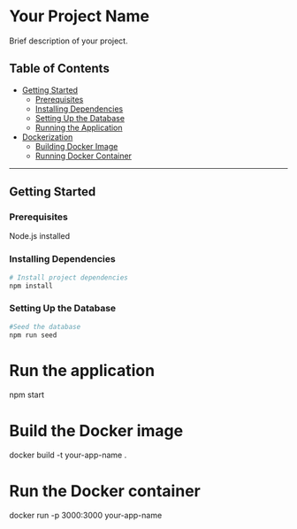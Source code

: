 # Your Project Name

Brief description of your project.

## Table of Contents

- [Getting Started](#getting-started)
  - [Prerequisites](#prerequisites)
  - [Installing Dependencies](#installing-dependencies)
  - [Setting Up the Database](#setting-up-the-database)
  - [Running the Application](#running-the-application)
- [Dockerization](#dockerization)
  - [Building Docker Image](#building-docker-image)
  - [Running Docker Container](#running-docker-container)


---

## Getting Started

### Prerequisites
Node.js installed


### Installing Dependencies

```bash
# Install project dependencies
npm install
```
### Setting Up the Database

```bash
#Seed the database
npm run seed
```
# Run the application
npm start

# Build the Docker image
docker build -t your-app-name .

# Run the Docker container
docker run -p 3000:3000 your-app-name
